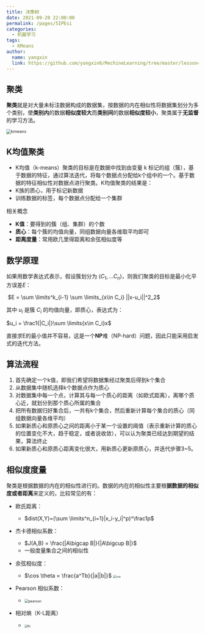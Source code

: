```yaml
---
title: 决策树
date: 2021-09-20 22:00:00
permalink: /pages/5IPEsi
categories: 
  - 机器学习
tags: 
  - KMeans
author: 
  name: yangxin
  link: https://github.com/yangxin6/MechineLearning/tree/master/lesson4
---
```


## 聚类

**聚类**就是对大量未标注数据构成的数据集，按数据的内在相似性将数据集划分为多个类别，使**类别内**的数据**相似度较大**而**类别间**的数据**相似度较小**，聚类属于**无监督**的学习方法。

<img src="https://cdn.jsdelivr.net/gh/yangxin6/img-hosting@master/images/kmeans.5i4iu6z1xe8.png" alt="kmeans" style="zoom:77%;" />

## K均值聚类

- K均值（k-means）聚类的目标是在数据中找到由变量 k 标记的组（簇），基于数据的特征，通过算法迭代，将每个数据点分配给k个组中的一个。基于数据的特征相似性对数据点进行聚类。K均值聚类的结果是：
- K族的质心，用于标记新数据
- 训练数据的标签，每个数据点分配给一个集群



相关概念

- **K值**：要得到的簇（组、集群）的个数
- **质心**：每个簇的均值向量，同组数据向量各维取平均即可
- **距离度量**：常用欧几里得距离和余弦相似度等



## 数学原理

如果用数学表达式表示，假设簇划分为 $(C_1,...C_n)$，则我们聚类的目标是最小化平方误差$E$：

​	$E = \sum \limits^k_{i-1} \sum \limits_{x\in C_i} ||x-u_i||^2_2$

其中 $u_i$ 是簇 $C_i$ 的均值向量，即质心，表达式为：

  $u_i = \frac1{|C_i|}\sum \limits{x\in C_i}x$

直接求E的最小值并不容易，这是一个**NP**难（NP-hard）问题，因此只能采用启发式的迭代方法。



## 算法流程

1. 首先确定一个k值，即我们希望将数据集经过聚类后得到k个集合
2. 从数据集中随机选择k个数据点作为质心
3. 对数据集中每一个点，计算其与每一个质心的距离（如欧式距离），离哪个质心近，就划分到那个质心所属的集合
4. 把所有数据归好集合后，一共有k个集合，然后重新计算每个集合的质心（同组数据向量各维平均）
5. 如果新质心和原质心之间的距离小于某一个设置的阈值（表示重新计算的质心的位置变化不大，趋于稳定，或者说收敛），可以认为聚类已经达到期望的结果，算法终止
6. 如果新质心和原质心距离变化很大，用新质心更新原质心，并迭代步骤3~5。



## 相似度度量

聚类是根据数据的内在的相似性进行的。数据的内在的相似性主要根**据数据的相似度或者距离**来定义的，比较常见的有：

- 欧氏距离：
  - $dist(X,Y)=(\sum \limits^n_{i=1}|x_i-y_i|^p)^\frac1p$

- 杰卡德相似系数：
  - $J(A,B) = \frac{|A\bigcap B|}{|A\bigcup B|}$
  - 一般度量集合之间的相似性
- 余弦相似度：
  - $\cos \theta = \frac{a^Tb}{|a||b|}$   <img src="https://cdn.jsdelivr.net/gh/yangxin6/img-hosting@master/images/cos.4u868dxu7gk0.png" alt="cos" style="zoom:50%;" />

- Pearson 相似系数：
  - <img src="https://cdn.jsdelivr.net/gh/yangxin6/img-hosting@master/images/pearson.3pk40yxka0u0.png" alt="pearson" style="zoom:63%;" /> 

- 相对熵（K-L距离）
  - <img src="https://cdn.jsdelivr.net/gh/yangxin6/img-hosting@master/images/KL.tpc2d1y06o0.png" alt="KL" style="zoom:50%;" /> 


